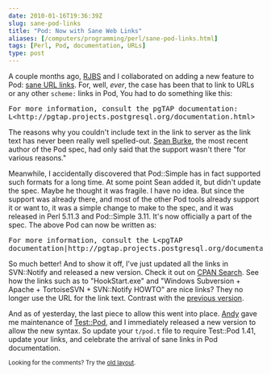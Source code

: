 ```yaml
--- 
date: 2010-01-16T19:36:39Z
slug: sane-pod-links
title: "Pod: Now with Sane Web Links"
aliases: [/computers/programming/perl/sane-pod-links.html]
tags: [Perl, Pod, documentation, URLs]
type: post
---
```


<p>A couple months ago, <a href="http://rjbs.manxome.org/" title="Ricardo Signes">RJBS</a> and I collaborated on adding a new feature to Pod: <a href="http://perl5.git.perl.org/perl.git/commitdiff/f6e963e4dd62b8e3c01b31f4a4dd57e47e104997" title="Perl Git Commit f6e963e: remove prohibition against L<text|href>">sane URL links</a>. For, well, <em>ever</em>, the case has been that to link to URLs or any other <code>scheme:</code> links in Pod, You had to do something like this:</p>

<pre>
For more information, consult the pgTAP documentation:
L&lt;http://pgtap.projects.postgresql.org/documentation.html&gt;
</pre>

<p>The reasons why you couldn't include text in the link to server as the link text has never been really well spelled-out. <a href="http://interglacial.com/~sburke/" title="Sean M. Burke">Sean Burke</a>, the most recent author of the Pod spec, had only said that the support wasn't there "for various reasons."</p>

<p>Meanwhile, I accidentally discovered that Pod::Simple has in fact supported such formats for a long time. At some point Sean added it, but didn't update the spec. Maybe he thought it was fragile. I have no idea. But since the support was already there, and most of the other Pod tools already support it or want to, it was a simple change to make to the spec, and it was released in Perl 5.11.3 and Pod::Simple 3.11. It's now officially a part of the spec. The above Pod can now be written as:</p>

<pre>
For more information, consult the L&lt;pgTAP
documentation|http://pgtap.projects.postgresql.org/documentation.html&gt;.
</pre>

<p>So much better! And to show it off, I've just updated all the links in SVN::Notify and released a new version. Check it out on <a href="http://search.cpan.org/perldoc?SVN::Notify" title="SVN::Notify on CPAN">CPAN Search</a>. See how the links such as to "HookStart.exe" and "Windows Subversion + Apache + TortoiseSVN + SVN::Notify HOWTO" are nice links? They no longer use the URL for the link text. Contrast with the <a href="http://search.cpan.org/~dwheeler/SVN-Notify-2.79/lib/SVN/Notify.pm" title="SVN::Notify 2.79 on CPAN">previous version</a>.</p>

<p>And as of yesterday, the last piece to allow this went into place. <a href="http://petdance.com/" title="Andy Lester">Andy</a> gave me maintenance of <a href="http://search.cpan.org/perldoc?Test::Pod" title="Test::Pod on CPAN">Test::Pod</a>, and I immediately released a new version to allow the new syntax. So update your <code>t/pod.t</code> file to require Test::Pod 1.41, update your links, and celebrate the arrival of sane links in Pod documentation.</p>

<p class="past"><small>Looking for the comments? Try the <a rel="nofollow" href="//past.justatheory.com/computers/programming/perl/sane-pod-links.html">old layout</a>.</small></p>


